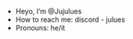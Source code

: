 - Heyo, I’m @Jujulues
- How to reach me: discord - julues
- Pronouns: he/it

<!---
Jujulues/Jujulues is a ✨ special ✨ repository because its `README.md` (this file) appears on your GitHub profile.
You can click the Preview link to take a look at your changes.
--->

